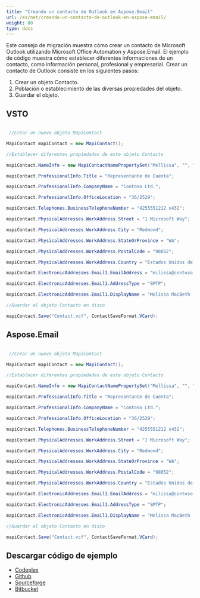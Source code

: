 ```yaml
---
title: "Creando un contacto de Outlook en Aspose.Email"
url: /es/net/creando-un-contacto-de-outlook-en-aspose-email/
weight: 80
type: docs
---
```


Este consejo de migración muestra cómo crear un contacto de Microsoft Outlook utilizando Microsoft Office Automation y Aspose.Email. El ejemplo de código muestra cómo establecer diferentes informaciones de un contacto, como información personal, profesional y empresarial. Crear un contacto de Outlook consiste en los siguientes pasos:

1. Crear un objeto Contacto.
1. Población o establecimiento de las diversas propiedades del objeto.
1. Guardar el objeto.
## **VSTO**
``` cs

 //Crear un nuevo objeto MapiContact

MapiContact mapiContact = new MapiContact();

//Establecer diferentes propiedades de este objeto Contacto

mapiContact.NameInfo = new MapiContactNamePropertySet("Mellissa", "", "MacBeth");

mapiContact.ProfessionalInfo.Title = "Representante de Cuenta";

mapiContact.ProfessionalInfo.CompanyName = "Contoso Ltd.";

mapiContact.ProfessionalInfo.OfficeLocation = "36/2529";

mapiContact.Telephones.BusinessTelephoneNumber = "4255551212 x432";

mapiContact.PhysicalAddresses.WorkAddress.Street = "1 Microsoft Way";

mapiContact.PhysicalAddresses.WorkAddress.City = "Redmond";

mapiContact.PhysicalAddresses.WorkAddress.StateOrProvince = "WA";

mapiContact.PhysicalAddresses.WorkAddress.PostalCode = "98052";

mapiContact.PhysicalAddresses.WorkAddress.Country = "Estados Unidos de América";

mapiContact.ElectronicAddresses.Email1.EmailAddress = "milissa@contoso.com";

mapiContact.ElectronicAddresses.Email1.AddressType = "SMTP";

mapiContact.ElectronicAddresses.Email1.DisplayName = "Melissa MacBeth (mellissa@contoso.com)";

//Guardar el objeto Contacto en disco

mapiContact.Save("Contact.vcf", ContactSaveFormat.VCard);

```
## **Aspose.Email**
``` cs

 //Crear un nuevo objeto MapiContact

MapiContact mapiContact = new MapiContact();

//Establecer diferentes propiedades de este objeto Contacto

mapiContact.NameInfo = new MapiContactNamePropertySet("Mellissa", "", "MacBeth");

mapiContact.ProfessionalInfo.Title = "Representante de Cuenta";

mapiContact.ProfessionalInfo.CompanyName = "Contoso Ltd.";

mapiContact.ProfessionalInfo.OfficeLocation = "36/2529";

mapiContact.Telephones.BusinessTelephoneNumber = "4255551212 x432";

mapiContact.PhysicalAddresses.WorkAddress.Street = "1 Microsoft Way";

mapiContact.PhysicalAddresses.WorkAddress.City = "Redmond";

mapiContact.PhysicalAddresses.WorkAddress.StateOrProvince = "WA";

mapiContact.PhysicalAddresses.WorkAddress.PostalCode = "98052";

mapiContact.PhysicalAddresses.WorkAddress.Country = "Estados Unidos de América";

mapiContact.ElectronicAddresses.Email1.EmailAddress = "milissa@contoso.com";

mapiContact.ElectronicAddresses.Email1.AddressType = "SMTP";

mapiContact.ElectronicAddresses.Email1.DisplayName = "Melissa MacBeth (mellissa@contoso.com)";

//Guardar el objeto Contacto en disco

mapiContact.Save("Contact.vcf", ContactSaveFormat.VCard);

```
## **Descargar código de ejemplo**
- [Codeplex](https://asposevsto.codeplex.com/downloads/get/772939)
- [Github](https://github.com/aspose-email/Aspose.Email-for-.NET/releases/download/AsposeEmailVsVSTOv1.1/Creating.an.Outlook.Contact.Aspose.Email.zip)
- [Sourceforge](https://sourceforge.net/projects/asposevsto/files/Aspose.Email%20Vs%20VSTO%20Outlook/Creating%20an%20Outlook%20Contact%20\(Aspose.Email\).zip/download)
- [Bitbucket](https://bitbucket.org/asposemarketplace/aspose-for-vsto/downloads/Creating%20an%20Outlook%20Contact%20\(Aspose.Email\).zip)